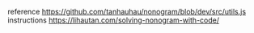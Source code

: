 
reference https://github.com/tanhauhau/nonogram/blob/dev/src/utils.js
instructions https://lihautan.com/solving-nonogram-with-code/